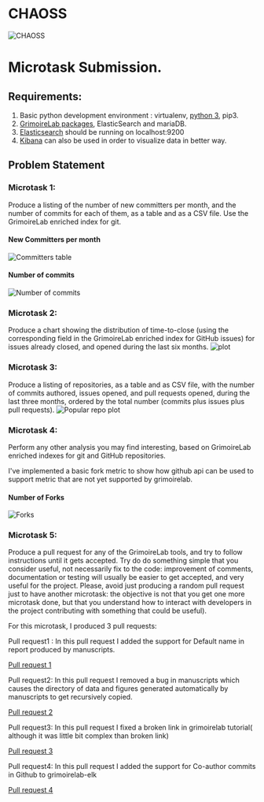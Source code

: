 # CHAOSS
![CHAOSS](https://github.com/Prabhat-IIT/CHAOSS-Microtasks/blob/master/GraphsAndTables/Chaoss_Logo.png)

# Microtask Submission.

## Requirements:

1. Basic python development environment : virtualenv, [python 3](https://www.python.org/downloads/), pip3.
2. [GrimoireLab packages](http://grimoirelab.github.io/), ElasticSearch and mariaDB.
3. [Elasticsearch](http://elasticsearch-py.readthedocs.io/en/master/index.html) should be running on localhost:9200
4. [Kibana](https://www.elastic.co/products/kibana) can also be used in order to visualize data in better way.

## Problem Statement

### Microtask 1:
Produce a listing of the number of new committers per month, and the number of commits for each of them, as a table and as a CSV file. Use the GrimoireLab enriched index for git.

#### New Committers per month
![Committers table](https://github.com/Prabhat-IIT/CHAOSS-Microtasks/blob/master/GraphsAndTables/NewCommitters.png)

#### Number of commits
![Number of commits](https://github.com/Prabhat-IIT/CHAOSS-Microtasks/blob/master/GraphsAndTables/NumberOfCommit.png)

### Microtask 2:
Produce a chart showing the distribution of time-to-close (using the corresponding field in the GrimoireLab enriched index for GitHub issues) for issues already closed, and opened during the last six months.
![plot](https://github.com/Prabhat-IIT/CHAOSS-Microtasks/blob/master/GraphsAndTables/Microtask2.png)


### Microtask 3:
Produce a listing of repositories, as a table and as CSV file, with the number of commits authored, issues opened, and pull requests opened, during the last three months, ordered by the total number (commits plus issues plus pull requests).
![Popular repo plot](https://github.com/Prabhat-IIT/CHAOSS-Microtasks/blob/master/GraphsAndTables/Repo_Total.png)


### Microtask 4:
Perform any other analysis you may find interesting, based on GrimoireLab enriched indexes for git and GitHub repositories.

I've implemented a basic fork metric to show how github api can be used to support metric that are not yet supported by grimoirelab.
#### Number of Forks
![Forks](https://github.com/Prabhat-IIT/CHAOSS-Microtasks/blob/master/GraphsAndTables/NumberOfForks.png)

### Microtask 5:
Produce a pull request for any of the GrimoireLab tools, and try to follow instructions until it gets accepted. Try do do something simple that you consider useful, not necessarily fix to the code: improvement of comments, documentation or testing will usually be easier to get accepted, and very useful for the project. Please, avoid just producing a random pull request just to have another microtask: the objective is not that you get one more microtask done, but that you understand how to interact with developers in the project contributing with something that could be useful).

For this microtask, I produced 3 pull requests:

Pull request1 : In this pull request I added the support for Default name in report produced by manuscripts.

[Pull request 1](https://github.com/chaoss/grimoirelab-manuscripts/pull/33)

Pull request2: In this pull request I removed a bug in manuscripts which causes the directory of data and figures generated automatically by manuscripts to get recursively copied.

[Pull request 2](https://github.com/chaoss/grimoirelab-manuscripts/pull/35)

Pull request3: In this pull request I fixed a broken link in grimoirelab tutorial( although it was little bit complex than broken link)

[Pull request 3](https://github.com/chaoss/grimoirelab-tutorial/pull/16)

Pull request4: In this pull request I added the support for Co-author commits in Github to grimoirelab-elk

[Pull request 4](https://github.com/chaoss/grimoirelab-elk/pull/289)

